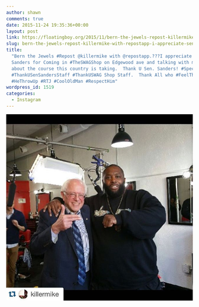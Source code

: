 ```yaml
---
author: shawn
comments: true
date: 2015-11-24 19:35:36+00:00
layout: post
link: https://floatingboy.org/2015/11/bern-the-jewels-repost-killermike-with-repostapp-i-appreciate-sen-bernie-sanders-for-coming-in-theswagshop-on-edgewood-ave-and-talking-with-me-for-an-hr-about-the-course-this-country-is-taking/
slug: bern-the-jewels-repost-killermike-with-repostapp-i-appreciate-sen-bernie-sanders-for-coming-in-theswagshop-on-edgewood-ave-and-talking-with-me-for-an-hr-about-the-course-this-country-is-taking
title:
  "Bern the Jewels #Repost @killermike with @repostapp.???I appreciate Sen. Bernie
  Sanders for Coming in #TheSWAGShop on Edgewood ave and talking with me for an hr
  about the course this country is taking.  Thank U Sen. Sanders! #SpecialThanksToMattAndNoniesToo
  #ThankUSenSandersStaff #ThankUSWAG Shop Staff.  Thank All who #FeelTheBurn #APoliticalRevoltionIsComing
  #HeThrowUp #RTJ #CoolOldMan #RespectHim"
wordpress_id: 1519
categories:
  - Instagram
---
```


[![Bern the Jewels #Repost @killermike with @repostapp.???I appreciate Sen. Bernie Sanders for Coming in #TheSWAGShop on Edgewood ave and talking with me for an hr about the course this country is taking.  Thank U Sen. Sanders! #SpecialThanksToMattAndNoniesToo #ThankUSenSandersStaff #ThankUSWAG Shop Staff.  Thank All who #FeelTheBurn #APoliticalRevoltionIsComing #HeThrowUp #RTJ #CoolOldMan #RespectHim](/assets/media/2015/11/12276969_1508801359419263_2063841454_n.jpg)](/assets/media/2015/11/12276969_1508801359419263_2063841454_n.jpg)
